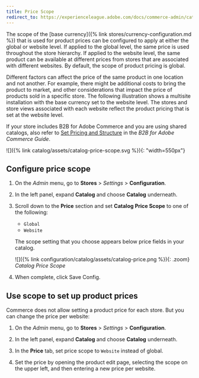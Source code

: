 ```yaml
---
title: Price Scope
redirect_to: https://experienceleague.adobe.com/docs/commerce-admin/catalog/products/pricing/catalog-price-scope.html
---
```


The scope of the [base currency]({% link stores/currency-configuration.md %}) that is used for product prices can be configured to apply at either the global or website level. If applied to  the global level, the same price is used throughout the store hierarchy. If applied to the website level, the same product can be available at different prices from stores that are associated with different websites. By default, the scope of product pricing is global.

Different factors can affect the price of the same product in one location and not another. For example, there might be additional costs to bring the product to market, and other considerations that impact the price of products sold in a specific store. The following illustration shows a multisite installation with the base currency set to the website level. The stores and store views associated with each website reflect the product pricing that is set at the website level.

<span class="b2b-only"></span> If your store includes B2B for Adobe Commerce and you are using shared catalogs, also refer to [Set Pricing and Structure](https://experienceleague.adobe.com/docs/commerce-admin/b2b/shared-catalogs/define/catalog-shared-pricing-structure.html) in the _B2B for Adobe Commerce Guide_.

![]({% link catalog/assets/catalog-price-scope.svg %}){: "width=550px"}

## Configure price scope

1. On the _Admin_ menu, go to **Stores** > _Settings_ > **Configuration**.

1. In the left panel, expand **Catalog** and choose **Catalog** underneath.

1. Scroll down to the **Price** section and set **Catalog Price Scope** to one of the following:

   - `Global`
   - `Website`

   The scope setting that you choose appears below price fields in your catalog.

   ![]({% link configuration/catalog/assets/catalog-price.png %}){: .zoom}
   *Catalog Price Scope*

1. When complete, click <span class="btn">Save Config</span>.

## Use scope to set up product prices

Commerce does not allow setting a product price for each store. But you can change the price per website:

1. On the _Admin_ menu, go to **Stores** > _Settings_ > **Configuration**.

1. In the left panel, expand **Catalog** and choose **Catalog** underneath.

1. In the **Price** tab, set price scope to `Website` instead of global.

1. Set the price by opening the product edit page, selecting the scope on the upper left, and then entering a new price per website.
